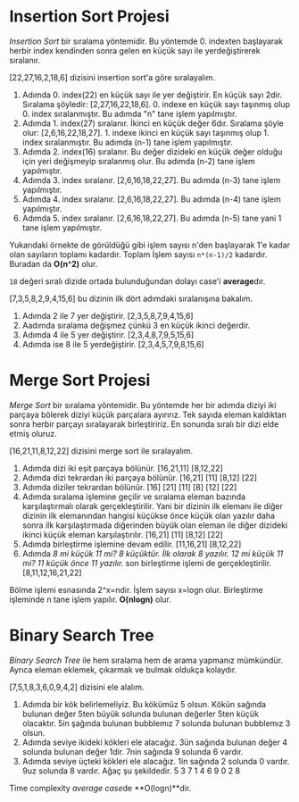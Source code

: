 # Insertion Sort Projesi

*Insertion Sort* bir sıralama yöntemidir. Bu yöntemde 0. indexten başlayarak herbir index kendinden sonra gelen en küçük sayı ile yerdeğiştirerek sıralanır.

[22,27,16,2,18,6] dizisini insertion sort'a göre sıralayalım.
1. Adımda 0. index(22) en küçük sayı ile yer değiştirir. En küçük sayı 2dir. Sıralama şöyledir: [2,27,16,22,18,6]. 0. indexe en küçük sayı taşınmış olup 0. index sıralanmıştır. Bu adımda "n" tane işlem yapılmıştır.
2. Adımda 1. index(27) sıralanır. İkinci en küçük değer 6dır. Sıralama şöyle olur: [2,6,16,22,18,27]. 1. indexe ikinci en küçük sayı taşınmış olup 1. index sıralanmıştır. Bu adımda (n-1) tane işlem yapılmıştır.
3. Adımda 2. index(16) sıralanır. Bu değer dizideki en küçük değer olduğu için yeri değişmeyip sıralanmış olur. Bu adımda (n-2) tane işlem yapılmıştır.
4. Adımda 3. index sıralanır. [2,6,16,18,22,27]. Bu adımda (n-3) tane işlem yapılmıştır.
5. Adımda 4. index sıralanır. [2,6,16,18,22,27]. Bu adımda (n-4) tane işlem yapılmıştır.
6. Adımda 5. index sıralanır. [2,6,16,18,22,27]. Bu adımda (n-5) tane yani 1 tane işlem yapılmıştır.

Yukarıdaki örnekte de görüldüğü gibi işlem sayısı n'den başlayarak 1'e kadar olan sayıların toplamı kadardır. Toplam İşlem sayısı `n*(n-1)/2` kadardır. Buradan da **O(n^2)** olur.

`18` değeri sıralı dizide ortada bulunduğundan dolayı case'i **average**dır.

[7,3,5,8,2,9,4,15,6] bu dizinin ilk dört adımdaki sıralanışına bakalım.
1. Adımda 2 ile 7 yer değiştirir. [2,3,5,8,7,9,4,15,6]
2. Aadımda sıralama değişmez çünkü 3 en küçük ikinci değerdir.
3. Adımda 4 ile 5 yer değiştirir. [2,3,4,8,7,9,5,15,6]
4. Adımda ise 8 ile 5 yerdeğiştirir. [2,3,4,5,7,9,8,15,6]

# Merge Sort Projesi

*Merge Sort* bir sıralama yöntemidir. Bu yöntemde her bir adımda diziyi iki parçaya bölerek diziyi küçük parçalara ayırırız. Tek sayıda eleman kaldıktan sonra herbir parçayı sıralayarak birleştiririz. En sonunda sıralı bir dizi elde etmiş oluruz.

[16,21,11,8,12,22] dizisini merge sort ile sıralayalım.
1. Adımda dizi iki eşit parçaya bölünür. [16,21,11] [8,12,22]
2. Adımda dizi tekrardan iki parçaya bölünür. [16,21] [11] [8,12] [22]
3. Adımda diziler tekrardan bölünür. [16] [21] [11] [8] [12] [22]
4. Adımda sıralama işlemine geçilir ve sıralama eleman bazında karşılaştırmalı olarak gerçekleştirilir. Yani bir dizinin ilk elemanı ile diğer dizinin ilk elemanından hangisi küçükse önce küçük olan yazılır daha sonra ilk karşılaştırmada diğerinden büyük olan eleman ile diğer dizideki ikinci küçük eleman karşılaştırılır. [16,21] [11] [8,12] [22]
5. Adımda birleştirme işlemine devam edilir. [11,16,21] [8,12,22]
6. Adımda *8 mi küçük 11 mi?* *8 küçüktür. İlk olarak 8 yazılır.* *12 mi küçük 11 mi?* *11 küçük önce 11 yazılır.* son birleştirme işlemi de gerçekleştirilir. [8,11,12,16,21,22]

Bölme işlemi esnasında 2^x=ndir. İşlem sayısı x=logn olur. Birleştirme işleminde n tane işlem yapılır. **O(nlogn)** olur.

# Binary Search Tree

*Binary Search Tree* ile hem sıralama hem de arama yapmanız mümkündür. Ayrıca eleman eklemek, çıkarmak ve bulmak oldukça kolaydır.

[7,5,1,8,3,6,0,9,4,2] dizisini ele alalım.
1. Adımda bir kök belirlemeliyiz. Bu kökümüz 5 olsun. Kökün sağında bulunan değer 5ten büyük solunda bulunan değerler 5ten küçük olacaktır. 5in şağında bulunan bubblemız 7 solunda bulunan bubblemız 3 olsun.
2. Adımda seviye ikideki kökleri ele alacağız. 3ün sağında bulunan değer 4 solunda bulunan değer 1dir. 7nin sağında 9 solunda 6 vardır.
3. Adımda seviye üçteki kökleri ele alacağız. 1in sağında 2 solunda 0 vardır. 9uz solunda 8 vardır. Ağaç şu şekildedir.
                    5
            3                 7
        1         4       6            9
    0       2               8

Time complexity *average case*de **O(logn)**dir.
